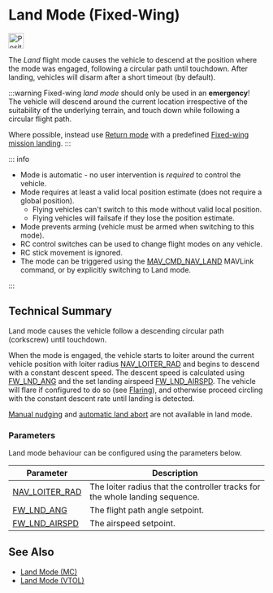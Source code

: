 # Land Mode (Fixed-Wing)

<img src="../../assets/site/position_fixed.svg" title="Position estimate required (e.g. GPS)" width="30px" />

The _Land_ flight mode causes the vehicle to descend at the position where the mode was engaged, following a circular path until touchdown.
After landing, vehicles will disarm after a short timeout (by default).

:::warning
Fixed-wing _land mode_ should only be used in an **emergency**!
The vehicle will descend around the current location irrespective of the suitability of the underlying terrain, and touch down while following a circular flight path.

Where possible, instead use [Return mode](../flight_modes_fw/return.md) with a predefined [Fixed-wing mission landing](../flight_modes_fw/mission.md#mission-landing).
:::

::: info

- Mode is automatic - no user intervention is _required_ to control the vehicle.
- Mode requires at least a valid local position estimate (does not require a global position).
  - Flying vehicles can't switch to this mode without valid local position.
  - Flying vehicles will failsafe if they lose the position estimate.
- Mode prevents arming (vehicle must be armed when switching to this mode).
- RC control switches can be used to change flight modes on any vehicle.
- RC stick movement is ignored.
- The mode can be triggered using the [MAV_CMD_NAV_LAND](https://mavlink.io/en/messages/common.html#MAV_CMD_NAV_LAND) MAVLink command, or by explicitly switching to Land mode.

<!-- https://github.com/PX4/PX4-Autopilot/blob/release/1.15/src/modules/commander/ModeUtil/mode_requirements.cpp -->
:::

## Technical Summary

Land mode causes the vehicle follow a descending circular path (corkscrew) until touchdown.

When the mode is engaged, the vehicle starts to loiter around the current vehicle position with loiter radius [NAV_LOITER_RAD](#NAV_LOITER_RAD) and begins to descend with a constant descent speed.
The descent speed is calculated using [FW_LND_ANG](#FW_LND_ANG) and the set landing airspeed [FW_LND_AIRSPD](#FW_LND_AIRSPD).
The vehicle will flare if configured to do so (see [Flaring](../flight_modes_fw/mission.md#flaring-roll-out)), and otherwise proceed circling with the constant descent rate until landing is detected.

[Manual nudging](../flight_modes_fw/mission.md#automatic-abort) and [automatic land abort](../flight_modes_fw/mission.md#nudging) are not available in land mode.

### Parameters

Land mode behaviour can be configured using the parameters below.

| Parameter                                                                                             | Description                                                                  |
| ----------------------------------------------------------------------------------------------------- | ---------------------------------------------------------------------------- |
| <a id="NAV_LOITER_RAD"></a>[NAV_LOITER_RAD](../advanced_config/parameter_reference.md#NAV_LOITER_RAD) | The loiter radius that the controller tracks for the whole landing sequence. |
| <a id="FW_LND_ANG"></a>[FW_LND_ANG](../advanced_config/parameter_reference.md#FW_LND_ANG)             | The flight path angle setpoint.                                              |
| <a id="FW_LND_AIRSPD"></a>[FW_LND_AIRSPD](../advanced_config/parameter_reference.md#FW_LND_AIRSPD)    | The airspeed setpoint.                                                       |

## See Also

- [Land Mode (MC)](../flight_modes_mc/land.md)
- [Land Mode (VTOL)](../flight_modes_vtol/land.md)
